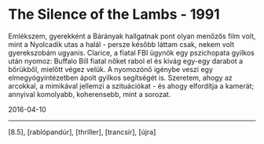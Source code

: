 # The Silence of the Lambs - 1991

Emlékszem, gyerekként a Bárányak hallgatnak pont olyan menőzős film volt, mint a Nyolcadik utas a halál - persze később láttam csak, nekem volt gyerekszobám ugyanis. Clarice, a fiatal FBI ügynök egy pszichopata gyilkos után nyomoz: Buffalo Bill fiatal nőket rabol el és kivág egy-egy darabot a bőrükből, mielőtt végez velük. A nyomozónő igénybe veszi egy elmegyógyintézetben ápolt gyilkos segítségét is. Szeretem, ahogy az arcokkal, a mimikával jellemzi a szituációkat - és ahogy elfordítja a kamerát; annyival komolyabb, koherensebb, mint a sorozat.

2016-04-10 

----

[8.5], [rablópandúr], [thriller], [trancsír], [újra]
